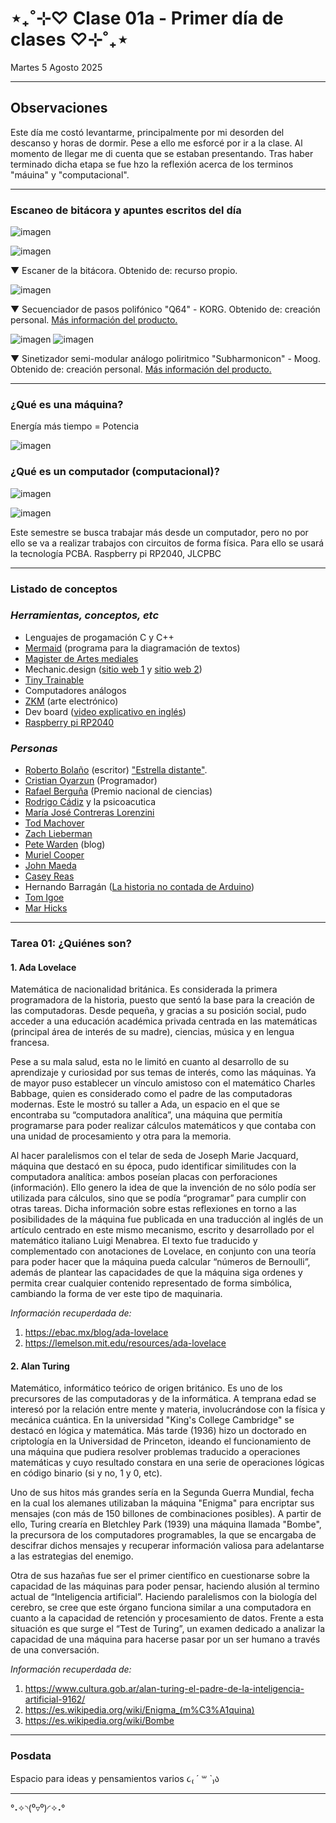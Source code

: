 # ⋆₊˚⊹♡ Clase 01a - Primer día de clases ♡⊹˚₊⋆

Martes 5 Agosto 2025

***

## Observaciones

Este día me costó levantarme, principalmente por mi desorden del descanso y horas de dormir. Pese a ello me esforcé por ir a la clase. Al momento de llegar me di cuenta que se estaban presentando. Tras haber terminado dicha etapa se fue hzo la reflexión acerca de los terminos "máuina" y "computacional".

***

### Escaneo de bitácora y apuntes escritos del día

![imagen](./imagenes/01.jpg)

![imagen](./imagenes/02.jpg)

▼ Escaner de la bitácora. Obtenido de: recurso propio.

![imagen](./imagenes/03.jpeg)

▼ Secuenciador de pasos polifónico "Q64" - KORG. Obtenido de: creación personal. [Más información del producto.](https://www.korg.com/cl/products/dj/sq_64/)

![imagen](./imagenes/04.jpeg)
![imagen](./imagenes/05.jpeg)

▼ Sinetizador semi-modular análogo poliritmico "Subharmonicon" - Moog. Obtenido de: creación personal. [Más información del producto.](https://www.moogmusic.com/synthesizers/subharmonicon/)

***

### ¿Qué es una máquina?

Energía más tiempo = Potencia

![imagen](./imagenes/06.jpeg)

### ¿Qué es un computador (computacional)?

![imagen](./imagenes/07.jpeg)

![imagen](./imagenes/08.jpeg)

Este semestre se busca trabajar más desde un computador, pero no por ello se va a realizar trabajos con circuitos de forma física. Para ello se usará la tecnología PCBA.
Raspberry pi RP2040,
JLCPBC

***

### Listado de conceptos

### _Herramientas, conceptos, etc_

- Lenguajes de progamación C y C++
- [Mermaid](https://mermaid.js.org/) (programa para la diagramación de textos)
- [Magister de Artes mediales](https://artes.uchile.cl/postgrados/43490/artes-mediales)
- Mechanic.design ([sitio web 1](https://mechanicaldesign101.com/) y [sitio web 2](https://www.machinedesign.com/))
- [Tiny Trainable](https://github.com/montoyamoraga/tiny-trainable-instruments)
- Computadores análogos
- [ZKM](https://en.wikipedia.org/wiki/ZKM_Center_for_Art_and_Media_Karlsruhe) (arte electrónico)
- Dev board ([video explicativo en inglés](https://www.youtube.com/watch?v=JrO2LziLXtM&ab_channel=UTSOURCE))
- [Raspberry pi RP2040](https://raspberrypi.cl/producto/raspberry-pi-rp2040/)

### _Personas_

- [Roberto Bolaño](https://es.wikipedia.org/wiki/Roberto_Bola%C3%B1o) (escritor) ["Estrella distante"](https://es.wikipedia.org/wiki/Estrella_distante).
- [Cristian Oyarzun](https://www.instagram.com/coyarzunroa/) (Programador)
- [Rafael Berguña](https://www.uc.cl/universidad/premios-nacionales/rafael-benguria-donoso/) (Premio nacional de ciencias)
- [Rodrigo Cádiz](https://musica.uc.cl/docentes/rodrigo-cadiz/) y la psicoacutica
- [María José Contreras Lorenzini](https://www.mariajosecontreras.com/)
- [Tod Machover](https://www.media.mit.edu/people/tod/overview/)
- [Zach Lieberman](http://zach.li/)
- [Pete Warden](https://petewarden.com/) (blog)
- [Muriel Cooper](https://disenadorasgraficas.com/biografia/muriel-cooper/)
- [John Maeda](https://www.media.mit.edu/people/maeda/overview/)
- [Casey Reas](https://reas.com/)
- Hernando Barragán ([La historia no contada de Arduino](https://arduinohistory.github.io/))
- [Tom Igoe](https://tigoe.com/)
- [Mar Hicks](https://marhicks.com/)

***

### Tarea 01: ¿Quiénes son?

#### 1. Ada Lovelace

Matemática de nacionalidad británica. Es considerada la primera programadora de la historia, puesto que sentó la base para la creación de las computadoras.
Desde pequeña, y gracias a su posición social, pudo acceder a una educación académica privada centrada en las matemáticas (principal área de interés de su madre), ciencias, música y en lengua francesa.

Pese a su mala salud, esta no le limitó en cuanto al desarrollo de su aprendizaje y curiosidad por sus temas de interés, como las máquinas.
Ya de mayor puso establecer un vínculo amistoso con el matemático Charles Babbage, quien es considerado como el padre de las computadoras modernas. Este le mostró su taller a Ada, un espacio en el que se encontraba su “computadora analítica”, una máquina que permitía programarse para poder realizar cálculos matemáticos y que contaba con una unidad de procesamiento y otra para la memoria.

Al hacer paralelismos con el telar de seda de Joseph Marie Jacquard, máquina que destacó en su época, pudo identificar similitudes con la computadora analítica: ambos poseían placas con perforaciones (información). Ello genero la idea de que la invención de no sólo podía ser utilizada para cálculos, sino que se podía “programar” para cumplir con otras tareas.
Dicha información sobre estas reflexiones en torno a las posibilidades de la máquina fue publicada en una traducción al inglés de un artículo centrado en este mismo mecanismo, escrito y desarrollado por el matemático italiano Luigi Menabrea. El texto fue traducido y complementado con anotaciones de Lovelace, en conjunto con una teoría para poder hacer que la máquina pueda calcular “números de Bernoulli”, además de plantear las capacidades de que la máquina siga ordenes y permita crear cualquier contenido representado de forma simbólica, cambiando la forma de ver este tipo de maquinaria.

_Información recuperdada de:_

1) <https://ebac.mx/blog/ada-lovelace>
2) <https://lemelson.mit.edu/resources/ada-lovelace>

#### 2. Alan Turing

Matemático, informático teórico de origen británico.
Es uno de los precursores de las computadoras y de la informática. A temprana edad se interesó por la relación entre mente y materia, involucrándose con la física y mecánica cuántica. En la universidad "King's College Cambridge" se destacó en lógica y matemática. Más tarde (1936) hizo un doctorado en criptología en la Universidad de Princeton, ideando el funcionamiento de una máquina que pudiera resolver problemas traducido a operaciones matemáticas y cuyo resultado constara en una serie de operaciones lógicas en código binario (si y no, 1 y 0, etc).

Uno de sus hitos más grandes sería en la Segunda Guerra Mundial, fecha en la cual los alemanes utilizaban la máquina "Enigma" para encriptar sus mensajes (con más de 150 billones de combinaciones posibles). A partir de ello, Turing crearía en Bletchley Park (1939) una máquina llamada "Bombe", la precursora de los computadores programables, la que se encargaba de descifrar dichos mensajes y recuperar información valiosa para adelantarse a las estrategias del enemigo.

Otra de sus hazañas fue ser el primer científico en cuestionarse sobre la capacidad de las máquinas para poder pensar, haciendo alusión al termino actual de “Inteligencia artificial”. Haciendo paralelismos con la biología del cerebro, se cree que este órgano funciona similar a una computadora en cuanto a la capacidad de retención y procesamiento de datos. Frente a esta situación es que surge el “Test de Turing”, un examen dedicado a analizar la capacidad de una máquina para hacerse pasar por un ser humano a través de una conversación.

_Información recuperdada de:_

1) <https://www.cultura.gob.ar/alan-turing-el-padre-de-la-inteligencia-artificial-9162/>
2) <https://es.wikipedia.org/wiki/Enigma_(m%C3%A1quina)>
3) <https://es.wikipedia.org/wiki/Bombe>

***

### Posdata

Espacio para ideas y pensamientos varios ૮₍ ´ ꒳ `₎ა

***

°˖✧◝(⁰▿⁰)◜✧˖°
